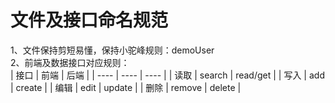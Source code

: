 # 文件及接口命名规范

1、文件保持剪短易懂，保持小驼峰规则：demoUser \
2、前端及数据接口对应规则：\
 | 接口 | 前端 | 后端 | | ---- | ---- | ---- | | 读取 | search | read/get | | 写入 | add | create | | 编辑 | edit | update | | 删除 | remove | delete |
